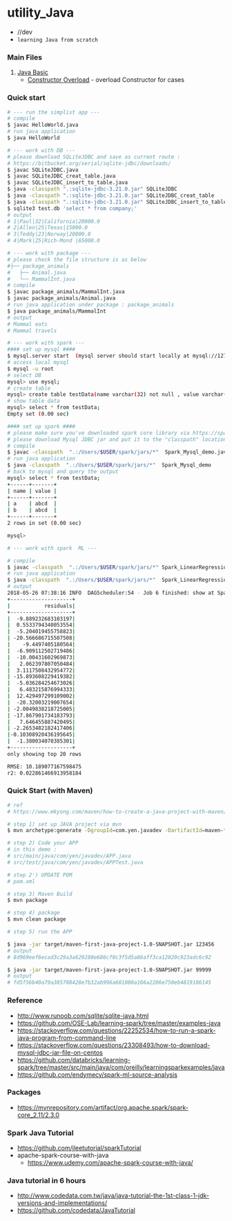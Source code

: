 # utility_Java
- //dev 
- `learning Java from scratch`


### Main Files
1. [Java Basic](https://github.com/yennanliu/utility_Java/tree/master/src/java/main/JavaBasics)
	- [Constructor Overload](https://github.com/yennanliu/utility_Java/blob/master/src/java/main/JavaBasics/ConstructorOverload.java) - overload Constructor for cases 
	
### Quick start

```bash
# --- run the simplist app --- 
# compile 
$ javac HelloWorld.java
# run java application  
$ java HelloWorld
```

```bash
# --- work with DB ---
# please download SQLiteJDBC and save as current route :
# https://bitbucket.org/xerial/sqlite-jdbc/downloads/ 
$ javac SQLiteJDBC.java
$ javac SQLiteJDBC_creat_table.java
$ javac SQLiteJDBC_insert_to_table.java
$ java -classpath ".:sqlite-jdbc-3.21.0.jar" SQLiteJDBC
$ java -classpath ".:sqlite-jdbc-3.21.0.jar" SQLiteJDBC_creat_table
$ java -classpath ".:sqlite-jdbc-3.21.0.jar" SQLiteJDBC_insert_to_table
$ sqlite3 test.db 'select * from company;'
# output 
# 1|Paul|32|California|20000.0
# 2|Allen|25|Texas|15000.0
# 3|Teddy|23|Norway|20000.0
# 4|Mark|25|Rich-Mond |65000.0

```

```bash
# --- work with package ---
# please check the file structure is as below
#├── package_animals
#   ├── Animal.java
#   └── MammalInt.java
# compile 
$ javac package_animals/MammalInt.java
$ javac package_animals/Animal.java
# run java application under package : package_animals
$ java package_animals/MammalInt
# output 
# Mammal eats
# Mammal travels
```

```bash
# --- work with spark --- 
#### set up mysql ####
$ mysql.server start  (mysql server should start locally at mysql://127.0.0.1 default )
# access local mysql
$ mysql -u root 
# select DB
mysql> use mysql; 
# create table 
mysql> create table testData(name varchar(32) not null , value varchar(32) not null);
# show table data 
mysql> select * from testData;
Empty set (0.00 sec)

#### set up spark ####
# please make sure you've downloaded spark core library via https://spark.apache.org/downloads.html and save that  at : /Users/$USER/spark/
# please download Mysql JDBC jar and put it to the "classpath" location via https://stackoverflow.com/questions/23308493/how-to-download-mysql-jdbc-jar-file-on-centos
# compile 
$ javac -classpath  ".:/Users/$USER/spark/jars/*"  Spark_Mysql_demo.java 
# run java application  
$ java -classpath  ".:/Users/$USER/spark/jars/*"  Spark_Mysql_demo
# back to mysql and query the output 
mysql> select * from testData;
+------+-------+
| name | value |
+------+-------+
| a    | abcd  |
| b    | abcd  |
+------+-------+
2 rows in set (0.00 sec)

mysql> 

```

```bash
# --- work with spark  ML --- 

# compile 
$ javac -classpath  ".:/Users/$USER/spark/jars/*" Spark_LinearRegression_ElasticNet_Demo.java 
# run java application  
$ java -classpath  ".:/Users/$USER/spark/jars/*"  Spark_LinearRegression_ElasticNet_Demo
# output
2018-05-26 07:38:16 INFO  DAGScheduler:54 - Job 6 finished: show at Spark_LinearRegression_ElasticNet_Demo.java:69, took 0.067516 s
+--------------------+
|           residuals|
+--------------------+
|  -9.889232683103197|
|  0.5533794340053554|
|  -5.204019455758823|
| -20.566686715507508|
|    -9.4497405180564|
|  -6.909112502719486|
|  -10.00431602969873|
|   2.062397807050484|
|  3.1117508432954772|
| -15.893608229419382|
|  -5.036284254673026|
|   6.483215876994333|
|  12.429497299109002|
|  -20.32003219007654|
| -2.0049838218725005|
| -17.867901734183793|
|   7.646455887420495|
| -2.2653482182417406|
|-0.10308920436195645|
|  -1.380034070385301|
+--------------------+
only showing top 20 rows

RMSE: 10.189077167598475
r2: 0.022861466913958184

```

### Quick Start (with Maven)

```bash
# ref 
# https://www.mkyong.com/maven/how-to-create-a-java-project-with-maven/

# step 1) set up JAVA project via mvn 
$ mvn archetype:generate -DgroupId=com.yen.javadev -DartifactId=maven-first-java-project -DarchetypeArtifactId=maven-archetype-quickstart -DinteractiveMode=false

# step 2) Code your APP 
# in this demo : 
# src/main/java/com/yen/javadev/APP.java
# src/test/java/com/yen/javadev/APPTest.java

# step 2') UPDATE POM 
# pom.xml 

# step 3) Maven Build
$ mvn package

# step 4) package  
$ mvn clean package

# step 5) run the APP

$ java -jar target/maven-first-java-project-1.0-SNAPSHOT.jar 123456
# output 
# 8d969eef6ecad3c29a3a629280e686cf0c3f5d5a86aff3ca12020c923adc6c92

$ java -jar target/maven-first-java-project-1.0-SNAPSHOT.jar 99999
# output 
# fd5f56b40a79a385708428e7b32ab996a681080a166a2206e750eb4819186145

```

### Reference 

- http://www.runoob.com/sqlite/sqlite-java.html
- https://github.com/OSE-Lab/learning-spark/tree/master/examples-java
- https://stackoverflow.com/questions/22252534/how-to-run-a-spark-java-program-from-command-line
- https://stackoverflow.com/questions/23308493/how-to-download-mysql-jdbc-jar-file-on-centos
- https://github.com/databricks/learning-spark/tree/master/src/main/java/com/oreilly/learningsparkexamples/java
- https://github.com/endymecy/spark-ml-source-analysis

### Packages

- https://mvnrepository.com/artifact/org.apache.spark/spark-core_2.11/2.3.0

### Spark Java Tutorial 
- https://github.com/jleetutorial/sparkTutorial
- apache-spark-course-with-java
	- https://www.udemy.com/apache-spark-course-with-java/

### Java tutorial in 6 hours 
- http://www.codedata.com.tw/java/java-tutorial-the-1st-class-1-jdk-versions-and-implementations/
- https://github.com/codedata/JavaTutorial



